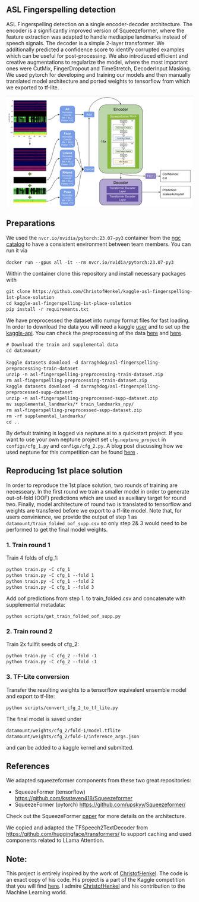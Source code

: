 ## ASL Fingerspelling detection



ASL Fingerspelling detection on a single encoder-decoder architecture. The encoder is a significantly improved version of Squeezeformer, where the feature extraction was adapted to handle mediapipe landmarks instead of speech signals. The decoder is a simple 2-layer transformer. We additionally predicted a confidence score to identify corrupted examples which can be useful for post-processing. We also introduced efficient and creative augmentations to regularize the model, where the most important ones were CutMix, FingerDropout and TimeStretch, DecoderInput Masking. We used pytorch for developing and training our models and then manually translated model architecture and ported weights to tensorflow from which we exported to tf-lite.

![](architecture_overview.png)







## Preparations

We used the `nvcr.io/nvidia/pytorch:23.07-py3` container from the [ngc catalog](https://catalog.ngc.nvidia.com/orgs/nvidia/containers/pytorch) to have a consistent environment between team members. You can run it via

`docker run --gpus all -it --rm nvcr.io/nvidia/pytorch:23.07-py3`

Within the container clone this repository and install necessary packages with 
```
git clone https://github.com/ChristofHenkel/kaggle-asl-fingerspelling-1st-place-solution
cd kaggle-asl-fingerspelling-1st-place-solution
pip install -r requirements.txt
```

We have preprocessed the dataset into numpy format files for fast loading. In order to download the data you will need a kaggle [user](https://www.kaggle.com/) and to set up the [kaggle-api](https://github.com/Kaggle/kaggle-api).
You can check the preprocessing of the data [here](https://www.kaggle.com/code/darraghdog/asl-fingerspelling-preprocessing-train) and [here](https://www.kaggle.com/code/darraghdog/asl-fingerspelling-preprocessing-supplemental). 

```
# Download the train and supplemental data
cd datamount/

kaggle datasets download -d darraghdog/asl-fingerspelling-preprocessing-train-dataset
unzip -n asl-fingerspelling-preprocessing-train-dataset.zip
rm asl-fingerspelling-preprocessing-train-dataset.zip
kaggle datasets download -d darraghdog/asl-fingerspelling-preprocessed-supp-dataset
unzip -n asl-fingerspelling-preprocessed-supp-dataset.zip 
mv supplemental_landmarks/* train_landmarks_npy/
rm asl-fingerspelling-preprocessed-supp-dataset.zip
rm -rf supplemental_landmarks/
cd ..
```

By default training is logged via neptune.ai to a quickstart project. If you want to use your own neptune project set `cfg.neptune_project` in `configs/cfg_1.py` and `configs/cfg_2.py`. A blog post discussing how we used neptune for this competition can be found [here](https://www.medium.com/@darragh.hanley_94135/mastering-mlops-with-neptune-ai-84e635d36bf2) . 



## Reproducing 1st place solution

In order to reproduce the 1st place solution, two rounds of training are necesseary. In the first round we train a smaller model in order to generate out-of-fold (OOF) predictions which are used as auxiliary target for round two. Finally, model architecture of round two is translated to tensorflow and weights are transfered before we export to a tf-lite model. Note that, for users convinience, we provide the output of step 1 as `datamount/train_folded_oof_supp.csv` so only step 2& 3 would need to be performed to get the final model weights.

      
### 1. Train round 1

Train 4 folds of cfg_1:

```
python train.py -C cfg_1
python train.py -C cfg_1 --fold 1
python train.py -C cfg_1 --fold 2
python train.py -C cfg_1 --fold 3
```

Add oof predictions from step 1. to train_folded.csv and concatenate with supplemental metadata:

```
python scripts/get_train_folded_oof_supp.py 
```

### 2. Train round 2

Train 2x fullfit seeds of cfg_2:

```
python train.py -C cfg_2 --fold -1
python train.py -C cfg_2 --fold -1
```

### 3. TF-Lite conversion

Transfer the resulting weights to a tensorflow equivalent ensemble model and export to tf-lite:

```
python scripts/convert_cfg_2_to_tf_lite.py  
```


The final model is saved under

```
datamount/weights/cfg_2/fold-1/model.tflite 
datamount/weights/cfg_2/fold-1/inference_args.json
```
and can be added to a kaggle kernel and submitted.


## References

We adapted squeezeformer components from these two great repositories: 

- SqueezeFormer (tensorflow) https://github.com/kssteven418/Squeezeformer
- SqueezeFormer (pytorch) https://github.com/upskyy/Squeezeformer/

Check out the SqueezeFormer [paper](https://arxiv.org/pdf/2206.00888.pdf) for more details on the architecture.

We copied and adapted the TFSpeech2TextDecoder from https://github.com/huggingface/transformers/ to support caching and used components related to LLama Attention.

## Note:
This project is entirely inspired by the work of <a href='https://github.com/ChristofHenkel'>ChristofHenkel</a>. The code is an exact copy of his code. His project is a part of the Kaggle competition that you will find <a href='https://www.kaggle.com/competitions/asl-fingerspelling'>here</a>. I admire <a href='https://github.com/ChristofHenkel'>ChristofHenkel</a> and his contribution to the Machine Learning world.
      
      
